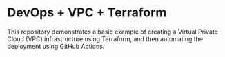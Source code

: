 # DevOps + VPC + Terraform

This repository demonstrates a basic example of creating a Virtual Private Cloud (VPC) infrastructure using Terraform,
and then automating the deployment using GitHub Actions.
